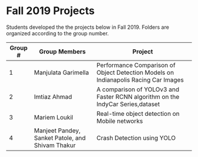 # Fall 2019 Projects
Students developed the the projects below in Fall 2019. Folders are organized according to the group number.

| Group # | Group Members                                    | Project                                                                             |
|---------|--------------------------------------------------|-------------------------------------------------------------------------------------|
| 1       | Manjulata Garimella                              | Performance Comparison of Object Detection Models on Indianapolis Racing Car Images |
| 2       | Imtiaz Ahmad                                     | A comparison of YOLOv3 and Faster RCNN algorithm on the IndyCar Series,dataset      |
| 3       | Mariem Loukil                                    | Real-time object detection on Mobile networks                                       |
| 4       | Manjeet Pandey, Sanket Patole, and Shivam Thakur | Crash Detection using YOLO |